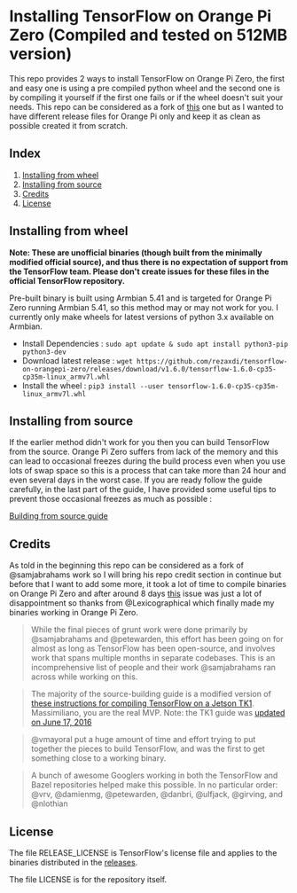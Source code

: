 
# Installing TensorFlow on Orange Pi Zero (Compiled and tested on 512MB version)
This repo provides 2 ways to install TensorFlow on Orange Pi Zero, the first and easy one is using a pre compiled python wheel and the second one is by compiling it yourself if the first one fails or if the wheel doesn't suit your needs. This repo can be considered as a fork of [this](https://github.com/samjabrahams/tensorflow-on-raspberry-pi) one but as I wanted to have different release files for Orange Pi only and keep it as clean as possible created it from scratch.
## Index 
1. [Installing from wheel](#installing-from-wheel)
2. [Installing from source](#installing-from-source)
3. [Credits](#credits)
4. [License](#license)

## Installing from wheel 
**Note: These are unofficial binaries (though built from the minimally modified official source), and thus there is no expectation of support from the TensorFlow team. Please don't create issues for these files in the official TensorFlow repository.**

Pre-built binary is built using Armbian 5.41 and is targeted for Orange Pi Zero running Armbian 5.41, so this method may or may not work for you. I currently only make wheels for latest versions of python 3.x available on Armbian. 
* Install Dependencies : `sudo apt update & sudo apt install python3-pip python3-dev`
* Download latest release : `wget https://github.com/rezaxdi/tensorflow-on-orangepi-zero/releases/download/v1.6.0/tensorflow-1.6.0-cp35-cp35m-linux_armv7l.whl`
* Install the wheel : `pip3 install --user tensorflow-1.6.0-cp35-cp35m-linux_armv7l.whl`

## Installing from source
If the earlier method didn't work for you then you can build TensorFlow from the source. Orange Pi Zero suffers from lack of the memory and this can lead to occasional freezes during the build process even when you use lots of swap space so this is a process that can take more than 24 hour and even several days in the worst case. If you are ready follow the guide carefully, in the last part of the guide, I have provided some useful tips to prevent those occasional freezes as much as possible :

[Building from source guide](https://github.com/rezaxdi/tensorflow-on-orangepi-zero/blob/master/GUIDE.md)

## Credits 

As told in the beginning this repo can be considered as a fork of @samjabrahams work so I will bring his repo credit section in continue but before that I want to add some more, it took a lot of time to compile binaries on Orange Pi Zero and after around 8 days [this](https://github.com/tensorflow/tensorflow/issues/17986) issue was just a lot of disappointment so thanks from @Lexicographical which finally made my binaries working in Orange Pi Zero.

>While the final pieces of grunt work were done primarily by @samjabrahams and @petewarden, this effort has been going on for almost as long as TensorFlow has been open-source, and involves work that spans multiple months in separate codebases. This is an incomprehensive list of people and their work @samjabrahams ran across while working on this.

>The majority of the source-building guide is a modified version of [these instructions for compiling TensorFlow on a Jetson TK1](http://cudamusing.blogspot.com/2015/11/building-tensorflow-for-jetson-tk1.html). Massimiliano, you are the real MVP. Note: the TK1 guide was [updated on June 17, 2016](http://cudamusing.blogspot.com/2016/06/tensorflow-08-on-jetson-tk1.html)

>@vmayoral put a huge amount of time and effort trying to put together the pieces to build TensorFlow, and was the first to get something close to a working binary.

>A bunch of awesome Googlers working in both the TensorFlow and Bazel repositories helped make this possible. In no particular order: @vrv, @damienmg, @petewarden, @danbri, @ulfjack, @girving, and @nlothian
    
## License

The file RELEASE_LICENSE is TensorFlow's license file and applies to the binaries distributed in the [releases](https://github.com/rezaxdi/tensorflow-on-orangepi-zero/releases).

The file LICENSE is for the repository itself.
